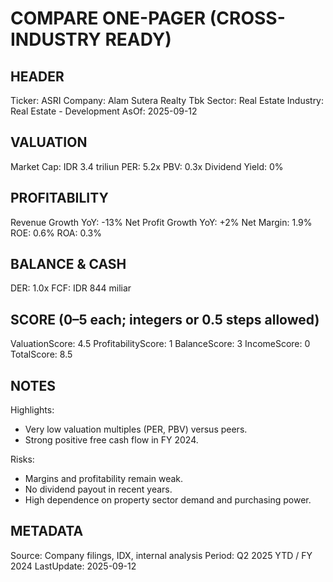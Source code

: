# COMPARE ONE-PAGER (CROSS-INDUSTRY READY)

## HEADER
Ticker: ASRI
Company: Alam Sutera Realty Tbk
Sector: Real Estate
Industry: Real Estate - Development
AsOf: 2025-09-12

## VALUATION
Market Cap: IDR 3.4 triliun
PER: 5.2x
PBV: 0.3x
Dividend Yield: 0%

## PROFITABILITY
Revenue Growth YoY: -13%
Net Profit Growth YoY: +2%
Net Margin: 1.9%
ROE: 0.6%
ROA: 0.3%

## BALANCE & CASH
DER: 1.0x
FCF: IDR 844 miliar

## SCORE (0–5 each; integers or 0.5 steps allowed)
ValuationScore: 4.5
ProfitabilityScore: 1
BalanceScore: 3
IncomeScore: 0
TotalScore: 8.5

## NOTES
Highlights:
- Very low valuation multiples (PER, PBV) versus peers.
- Strong positive free cash flow in FY 2024.

Risks:
- Margins and profitability remain weak.
- No dividend payout in recent years.
- High dependence on property sector demand and purchasing power.

## METADATA
Source: Company filings, IDX, internal analysis
Period: Q2 2025 YTD / FY 2024
LastUpdate: 2025-09-12